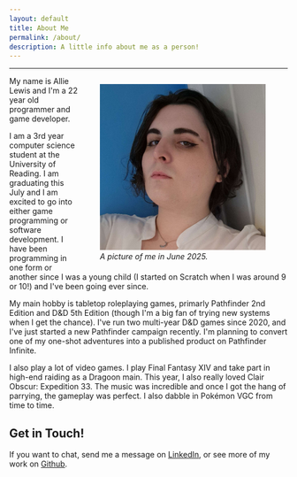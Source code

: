 ```yaml
---
layout: default
title: About Me
permalink: /about/
description: A little info about me as a person!
---
```


---
<style>
    figure {
        float: right;
    }
</style>

<figure>
    <img src="/assets/images/canvas.jpg" width=300>
    <figcaption><i>A picture of me in June 2025.</i></figcaption>
</figure>

My name is Allie Lewis and I'm a 22 year old programmer and game developer.

I am a 3rd year computer science student at the University of Reading. I am graduating this July and I am excited to go into either game programming or software development. I have been programming in one form or another since I was a young child (I started on Scratch when I was around 9 or 10!) and I've been going ever since.

My main hobby is tabletop roleplaying games, primarly Pathfinder 2nd Edition and D&D 5th Edition (though I'm a big fan of trying new systems when I get the chance). I've run two multi-year D&D games since 2020, and I've just started a new Pathfinder campaign recently. I'm planning to convert one of my one-shot adventures into a published product on Pathfinder Infinite.

I also play a lot of video games. I play Final Fantasy XIV and take part in high-end raiding as a Dragoon main. This year, I also really loved Clair Obscur: Expedition 33. The music was incredible and once I got the hang of parrying, the gameplay was perfect. I also dabble in Pokémon VGC from time to time.

## Get in Touch!
If you want to chat, send me a message on [LinkedIn](https://www.linkedin.com/in/allie-lewis/), or see more of my work on [Github](https://github.com/AllieWhoops).
